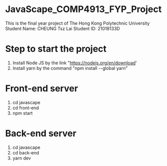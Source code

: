 # JavaScape_COMP4913_FYP_Project
This is the final year project of The Hong Kong Polytechnic University
Student Name: CHEUNG Tsz Lai
Student ID: 21018133D

# Step to start the project
1. Install Node JS by the link "https://nodejs.org/en/download'
2. Install yarn by the command "npm install --global yarn"

# Front-end server
1. cd javascape
2. cd front-end
3. npm start

# Back-end server
1. cd javascape
2. cd back-end
3. yarn dev